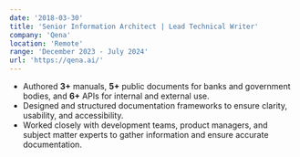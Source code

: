 ```yaml
---
date: '2018-03-30'
title: 'Senior Information Architect | Lead Technical Writer'
company: 'Qena'
location: 'Remote'
range: 'December 2023 - July 2024'
url: 'https://qena.ai/'
---
```


- Authored **3+** manuals, **5+** public documents for banks and government bodies, and **6+** APIs for internal and external use.
- Designed and structured documentation frameworks to ensure clarity, usability, and accessibility.
- Worked closely with development teams, product managers, and subject matter experts to gather information and ensure accurate documentation.
